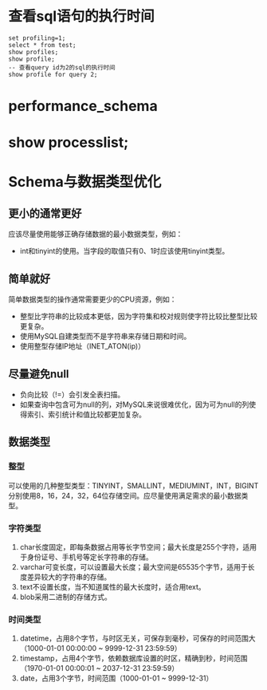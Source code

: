 # 查看sql语句的执行时间
```
set profiling=1;
select * from test;
show profiles;
show profile;
-- 查看query id为2的sql的执行时间
show profile for query 2;
```

# performance_schema

# show processlist;

# Schema与数据类型优化

## 更小的通常更好
应该尽量使用能够正确存储数据的最小数据类型，例如：
- int和tinyint的使用。当字段的取值只有0、1时应该使用tinyint类型。

## 简单就好
简单数据类型的操作通常需要更少的CPU资源，例如：
- 整型比字符串的比较成本更低，因为字符集和校对规则使字符比较比整型比较更复杂。
- 使用MySQL自建类型而不是字符串来存储日期和时间。
- 使用整型存储IP地址（INET_ATON(ip)）

## 尽量避免null
- 负向比较（!=）会引发全表扫描。
- 如果查询中包含可为null的列，对MySQL来说很难优化，因为可为null的列使得索引、索引统计和值比较都更加复杂。

## 数据类型

### 整型
可以使用的几种整型类型：TINYINT，SMALLINT，MEDIUMINT，INT，BIGINT分别使用8，16，24，32，64位存储空间。应尽量使用满足需求的最小数据类型。

### 字符类型
1. char长度固定，即每条数据占用等长字节空间；最大长度是255个字符，适用于身份证号、手机号等定长字符串的存储。
2. varchar可变长度，可以设置最大长度；最大空间是65535个字节，适用于长度差异较大的字符串的存储。
3. text不设置长度，当不知道属性的最大长度时，适合用text。
4. blob采用二进制的存储方式。

### 时间类型
1. datetime，占用8个字节，与时区无关，可保存到毫秒，可保存的时间范围大（1000-01-01 00:00:00 ~ 9999-12-31 23:59:59）
2. timestamp，占用4个字节，依赖数据库设置的时区，精确到秒，时间范围（1970-01-01 00:00:01 ~ 2037-12-31 23:59:59）
3. date，占用3个字节，时间范围（1000-01-01 ~ 9999-12-31）